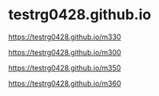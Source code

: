 # testrg0428.github.io

https://testrg0428.github.io/m330

https://testrg0428.github.io/m300

https://testrg0428.github.io/m350

https://testrg0428.github.io/m360
